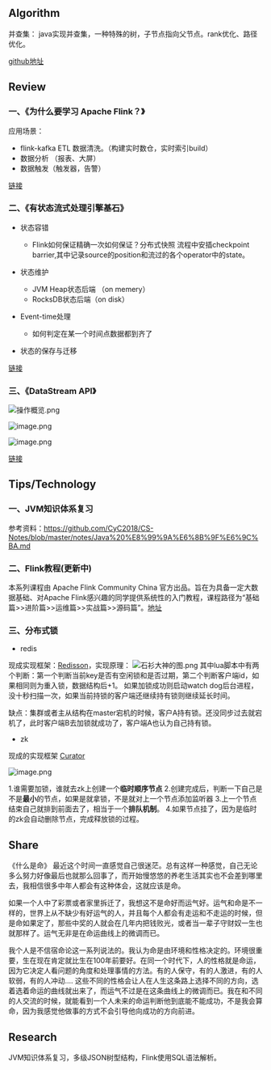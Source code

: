
## Algorithm
并查集： java实现并查集，一种特殊的树，子节点指向父节点。rank优化、路径优化。

[github地址](https://github.com/Domn93/ARTS/tree/master/src/main/java/algorithm/play/structures/union)



## Review

### 一、《为什么要学习 Apache Flink？》
应用场景：
+ flink-kafka ETL 数据清洗。（构建实时数仓，实时索引build）
+ 数据分析 （报表、大屏）
+ 数据触发（触发器，告警）

[链接](https://files.alicdn.com/tpsservice/53de65050b468fc6d338fbaff799828a.pdf)

### 二、《有状态流式处理引擎基石》


+ 状态容错
    + Flink如何保证精确一次如何保证？分布式快照 流程中安插checkpoint barrier,其中记录source的position和流过的各个operator中的state。
     
+ 状态维护
    + JVM Heap状态后端 （on memery）
    + RocksDB状态后端（on disk）
     
+ Event-time处理
    + 如何判定在某一个时间点数据都到齐了

+ 状态的保存与迁移

[链接](https://files.alicdn.com/tpsservice/53de65050b468fc6d338fbaff799828a.pdf)

### 三、《DataStream API》

![操作概览.png](https://upload-images.jianshu.io/upload_images/8049714-1cf68945e7a02ece.png?imageMogr2/auto-orient/strip%7CimageView2/2/w/1240)

![image.png](https://upload-images.jianshu.io/upload_images/8049714-77e4f538b94b2f2e.png?imageMogr2/auto-orient/strip%7CimageView2/2/w/1240)

![image.png](https://upload-images.jianshu.io/upload_images/8049714-09e4bf64cb713b0e.png?imageMogr2/auto-orient/strip%7CimageView2/2/w/1240)



[链接](https://www.bilibili.com/video/av47970985/)


## Tips/Technology

### 一、JVM知识体系复习
参考资料：https://github.com/CyC2018/CS-Notes/blob/master/notes/Java%20%E8%99%9A%E6%8B%9F%E6%9C%BA.md

### 二、Flink教程(更新中)
本系列课程由 Apache Flink Community China 官方出品。旨在为具备一定大数据基础、对Apache Flink感兴趣的同学提供系统性的入门教程，课程路径为“基础篇>>进阶篇>>运维篇>>实战篇>>源码篇”。[地址](https://github.com/flink-china/flink-training-course/blob/master/%E8%AF%BE%E7%A8%8B%E8%A1%A8%EF%BC%88%E6%8C%81%E7%BB%AD%E6%9B%B4%E6%96%B0%EF%BC%89.md)


### 三、分布式锁
+ redis

现成实现框架：[Redisson](https://github.com/redisson)，实现原理：
![石衫大神的图.png](https://upload-images.jianshu.io/upload_images/8049714-7296d2cbba8a648f.png?imageMogr2/auto-orient/strip%7CimageView2/2/w/1240)
其中lua脚本中有两个判断：第一个判断当前key是否有空闲锁和是否过期，第二个判断客户端id，如果相同则为重入锁，数据结构后+1。
如果加锁成功则启动watch dog后台进程，没十秒扫描一次，如果当前持锁的客户端还继续持有锁则继续延长时间。

缺点：集群或者主从结构在master宕机的时候，客户A持有锁。还没同步过去就宕机了，此时客户端B去加锁就成功了，客户端A也认为自己持有锁。

+ zk

现成的实现框架 [Curator]([https://curator.apache.org/](https://curator.apache.org/)
)

![image.png](https://upload-images.jianshu.io/upload_images/8049714-fb85703ba42f9edc.png?imageMogr2/auto-orient/strip%7CimageView2/2/w/1240)

1.谁需要加锁，谁就去zk上创建一个**临时顺序节点**
2.创建完成后，判断一下自己是不是**最小**的节点，如果是就拿锁，不是就对上一个节点添加监听器
3.上一个节点结束自己就排到前面去了，相当于一个**排队机制**。
4.如果节点挂了，因为是临时的zk会自动删除节点，完成释放锁的过程。

## Share
《什么是命》
  最近这个时间一直感觉自己很迷茫。总有这样一种感觉，自己无论多么努力好像最后也就那么回事了，而开始慢悠悠的养老生活其实也不会差到哪里去，我相信很多中年人都会有这种体会，这就应该是命。

如果一个人中了彩票或者家里拆迁了，我想这不是命好而运气好。运气和命是不一样的，世界上从不缺少有好运气的人，并且每个人都会有走运和不走运的时候，但是命如果定了，那些中奖的人就会在几年内把钱败光，或者当一辈子守财奴一生也就那样了。运气无非是在命运曲线上的微调而已。

 我个人是不信宿命论这一系列说法的。我认为命是由环境和性格决定的。环境很重要，生在现在肯定就比生在100年前要好。在同一个时代下，人的性格就是命运，因为它决定人看问题的角度和处理事情的方法。有的人保守，有的人激进，有的人软弱，有的人冲动.... 这些不同的性格会让人在人生这条路上选择不同的方向，选着选着命运的曲线就出来了，而运气不过是在这条曲线上的微调而已。我在和不同的人交流的时候，就能看到一个人未来的命运判断他到底能不能成功，不是我会算命，因为我感觉他做事的方式不会引导他向成功的方向前进。


## Research
JVM知识体系复习，多级JSON树型结构，Flink使用SQL语法解析。
